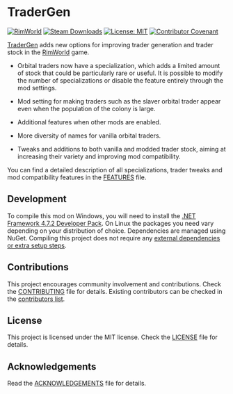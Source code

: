 TraderGen
===

[![RimWorld](https://img.shields.io/badge/RimWorld-1.3-informational)](https://rimworldgame.com/) [![Steam Downloads](https://img.shields.io/steam/downloads/2804121197)](https://steamcommunity.com/sharedfiles/filedetails/?id=2804121197) [![License: MIT](https://img.shields.io/badge/License-MIT-yellow.svg)](https://opensource.org/licenses/MIT) [![Contributor Covenant](https://img.shields.io/badge/Contributor%20Covenant-2.1-4baaaa.svg)](CODE_OF_CONDUCT.md)

[TraderGen](https://steamcommunity.com/sharedfiles/filedetails/?id=2804121197) adds new options for improving trader generation and trader stock in the [RimWorld](https://rimworldgame.com/) game.


* Orbital traders now have a specialization, which adds a limited amount of stock that could be particularly rare or useful. It is possible to modify the number of specializations or disable the feature entirely through the mod settings.


* Mod setting for making traders such as the slaver orbital trader appear even when the population of the colony is large.


* Additional features when other mods are enabled.


* More diversity of names for vanilla orbital traders.


* Tweaks and additions to both vanilla and modded trader stock, aiming at increasing their variety and improving mod compatibility.


You can find a detailed description of all specializations, trader tweaks and mod compatibility features in the [FEATURES](FEATURES.md) file.

Development
---

To compile this mod on Windows, you will need to install the [.NET Framework 4.7.2 Developer Pack](https://dotnet.microsoft.com/en-us/download/dotnet-framework/net472). On Linux the packages you need vary depending on your distribution of choice. Dependencies are managed using NuGet. Compiling this project does not require any [external dependencies or extra setup steps](https://ludeon.com/forums/index.php?topic=49914.0).

Contributions
---

This project encourages community involvement and contributions. Check the [CONTRIBUTING](CONTRIBUTING.md) file for details. Existing contributors can be checked in the [contributors list](https://gitlab.com/joseasoler/tradergen/-/graphs/main).

License
---

This project is licensed under the MIT license. Check the [LICENSE](LICENSE) file for details.

Acknowledgements
---

Read the [ACKNOWLEDGEMENTS](ACKNOWLEDGEMENTS.md) file for details.
